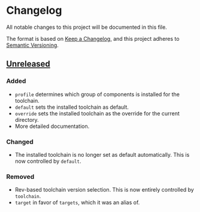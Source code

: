 # Changelog

All notable changes to this project will be documented in this file.

The format is based on [Keep a Changelog],
and this project adheres to [Semantic Versioning].

## [Unreleased]

### Added

- `profile` determines which group of components is installed for the toolchain.
- `default` sets the installed toolchain as default.
- `override` sets the installed toolchain as the override for the current directory.
- More detailed documentation.

### Changed

- The installed toolchain is no longer set as default automatically. This is now controlled by `default`.

### Removed

- Rev-based toolchain version selection. This is now entirely controlled by `toolchain`.
- `target` in favor of `targets`, which it was an alias of.

[Unreleased]: https://codeberg.org/wackbyte/rust-toolchain/commits/branch/trunk

[Keep a Changelog]: https://keepachangelog.com/en/1.1.0/
[Semantic Versioning]: https://semver.org/spec/v2.0.0.html
